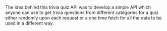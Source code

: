 The idea behind this trivia quiz API was to develop a simple API which anyone can use to get trivia questions from different categories for a quiz either randomly upon each request or a one time fetch for all the data to be used in a different way.
